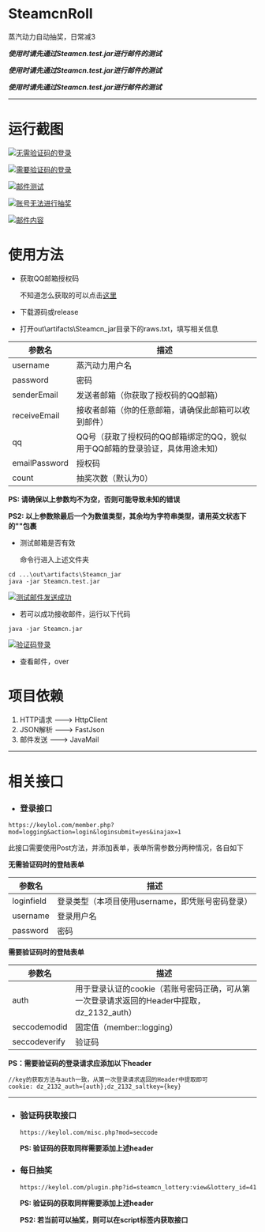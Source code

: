 # SteamcnRoll
蒸汽动力自动抽奖，日常减3

***使用时请先通过Steamcn.test.jar进行邮件的测试***

***使用时请先通过Steamcn.test.jar进行邮件的测试***

***使用时请先通过Steamcn.test.jar进行邮件的测试***

------------

# 运行截图

[![无需验证码的登录](https://raw.githubusercontent.com/jklujklu/SteamcnRoll/master/screenshot/loginWithoutMisc.png "无需验证码的登录")](https://raw.githubusercontent.com/jklujklu/SteamcnRoll/master/screenshot/loginWithoutMisc.png "无需验证码的登录")

[![需要验证码的登录](https://raw.githubusercontent.com/jklujklu/SteamcnRoll/master/screenshot/loginWithMisc.png "需要验证码的登录")](https://raw.githubusercontent.com/jklujklu/SteamcnRoll/master/screenshot/loginWithMisc.png "需要验证码的登录")

[![邮件测试](https://raw.githubusercontent.com/jklujklu/SteamcnRoll/master/screenshot/emailTest.png "邮件测试")](https://raw.githubusercontent.com/jklujklu/SteamcnRoll/master/screenshot/emailTest.png "邮件测试")

[![账号无法进行抽奖](https://raw.githubusercontent.com/jklujklu/SteamcnRoll/master/screenshot/rollError.png "账号无法进行抽奖")](https://raw.githubusercontent.com/jklujklu/SteamcnRoll/master/screenshot/rollError.png "账号无法进行抽奖")

[![邮件内容](https://raw.githubusercontent.com/jklujklu/SteamcnRoll/master/screenshot/emailBox.png "邮件内容")](https://raw.githubusercontent.com/jklujklu/SteamcnRoll/master/screenshot/emailBox.png "邮件内容")

# 使用方法

- 获取QQ邮箱授权码

	不知道怎么获取的可以点击[这里](https://jingyan.baidu.com/article/4b07be3cb2f74148b380f3e4.html "QQ邮箱授权码的获取")

- 下载源码或release

- 打开out\artifacts\Steamcn_jar目录下的raws.txt，填写相关信息

|   参数名|   描述|
| ------------ | ------------ |
|  username |  蒸汽动力用户名 |
|password|密码|
|senderEmail|发送者邮箱（你获取了授权码的QQ邮箱）|
|receiveEmail|接收者邮箱（你的任意邮箱，请确保此邮箱可以收到邮件）|
|qq|QQ号（获取了授权码的QQ邮箱绑定的QQ，貌似用于QQ邮箱的登录验证，具体用途未知）|
|emailPassword|授权码|
|count|抽奖次数（默认为0）|

**PS: 请确保以上参数均不为空，否则可能导致未知的错误**

**PS2: 以上参数除最后一个为数值类型，其余均为字符串类型，请用英文状态下的""包裹**

- 测试邮箱是否有效

	命令行进入上述文件夹

```
cd ...\out\artifacts\Steamcn_jar
java -jar Steamcn.test.jar
```

[![测试邮件发送成功](https://raw.githubusercontent.com/jklujklu/SteamcnRoll/master/screenshot/emailTest.png "测试邮件发送成功")](https://raw.githubusercontent.com/jklujklu/SteamcnRoll/master/screenshot/emailTest.png "测试邮件发送成功")

- 若可以成功接收邮件，运行以下代码

```
java -jar Steamcn.jar
```

[![验证码登录](https://raw.githubusercontent.com/jklujklu/SteamcnRoll/master/screenshot/loginWithMisc.png "验证码登录")](https://raw.githubusercontent.com/jklujklu/SteamcnRoll/master/screenshot/loginWithMisc.png "验证码登录")

- 查看邮件，over

# 项目依赖
1. HTTP请求 ---> HttpClient
2. JSON解析 ---> FastJson
3. 邮件发送   ---> JavaMail

------------

# 相关接口

- ###  登录接口

```
https://keylol.com/member.php?mod=logging&action=login&loginsubmit=yes&inajax=1
```

此接口需要使用Post方法，并添加表单，表单所需参数分两种情况，各自如下

**无需验证码时的登陆表单**

|   参数名|   描述|
| ------------ | ------------ |
|   loginfield|   登录类型（本项目使用username，即凭账号密码登录）|
| username| 登录用户名|
|password|密码|

**需要验证码时的登陆表单**

|   参数名|   描述|
| ------------ | ------------ |
|auth|用于登录认证的cookie（若账号密码正确，可从第一次登录请求返回的Header中提取，dz_2132_auth）|
|seccodemodid| 固定值（member::logging）|
|seccodeverify|验证码|

**PS：需要验证码的登录请求应添加以下header**

```
//key的获取方法与auth一致，从第一次登录请求返回的Header中提取即可
cookie: dz_2132_auth={auth};dz_2132_saltkey={key}
```

------------


- ### 验证码获取接口

	```
	https://keylol.com/misc.php?mod=seccode
	```

	**PS: 验证码的获取同样需要添加上述header**


- ### 每日抽奖


	```
	https://keylol.com/plugin.php?id=steamcn_lottery:view&lottery_id=41
	```

	**PS: 验证码的获取同样需要添加上述header**

	**PS2: 若当前可以抽奖，则可以在script标签内获取接口**

